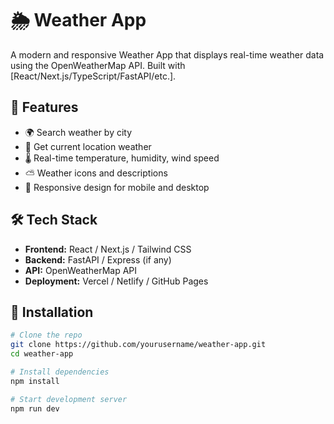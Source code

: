 # 🌦️ Weather App

A modern and responsive Weather App that displays real-time weather data using the OpenWeatherMap API. Built with [React/Next.js/TypeScript/FastAPI/etc.].

## 🚀 Features

- 🌍 Search weather by city
- 📍 Get current location weather
- 🌡️ Real-time temperature, humidity, wind speed
- ⛅ Weather icons and descriptions
- 📱 Responsive design for mobile and desktop

## 🛠️ Tech Stack

- **Frontend:** React / Next.js / Tailwind CSS
- **Backend:** FastAPI / Express (if any)
- **API:** OpenWeatherMap API
- **Deployment:** Vercel / Netlify / GitHub Pages

## 🔧 Installation

```bash
# Clone the repo
git clone https://github.com/yourusername/weather-app.git
cd weather-app

# Install dependencies
npm install

# Start development server
npm run dev
